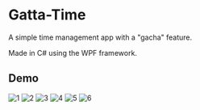 # Gatta-Time
A simple time management app with a "gacha" feature.

Made in C# using the WPF framework.

## Demo
![1](https://github.com/gnud-gnaoh/Gatta-Time/assets/104649178/4c8a89df-a433-45aa-bc14-59c1cc014421)
![2](https://github.com/gnud-gnaoh/Gatta-Time/assets/104649178/b6fbfa75-e985-4b1f-acd5-6228d1dc9307)
![3](https://github.com/gnud-gnaoh/Gatta-Time/assets/104649178/2d8165d0-a671-4304-9e16-a77f956e0e43)
![4](https://github.com/gnud-gnaoh/Gatta-Time/assets/104649178/c8c38445-1781-45d3-95a7-b663627a5481)
![5](https://github.com/gnud-gnaoh/Gatta-Time/assets/104649178/49bc1fce-df16-4c68-b075-fff20b0d66b0)
![6](https://github.com/gnud-gnaoh/Gatta-Time/assets/104649178/d4c2a9ae-b3ce-4551-83ac-fcf71bc56758)
